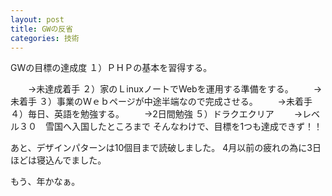 ```yaml
---
layout: post
title: GWの反省
categories: 技術
---
```


GWの目標の達成度
１）ＰＨＰの基本を習得する。

　　→未達成着手
２）家のＬinuxノートでWebを運用する準備をする。
　　→未着手
３）事業のＷｅｂページが中途半端なので完成させる。
　　→未着手
４）毎日、英語を勉強する。
　　→2日間勉強
５）ドラクエクリア
　　→レベル３０　雪国へ入国したところまで
そんなわけで、目標を1つも達成できず！！

あと、デザインパターンは10個目まで読破しました。
4月以前の疲れの為に3日ほどは寝込んでました。

もう、年かなぁ。
